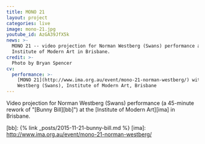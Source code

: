 ```yaml
---
title: MONO 21
layout: project
categories: live
image: mono-21.jpg
youtube_id: AzGA39JfX5k
news: >-
  MONO 21 -- video projection for Norman Westberg (Swans) performance at the
  Institute of Modern Art in Brisbane.
credit: >-
  Photo by Bryan Spencer
cv:
  performance: >-
    [MONO 21](http://www.ima.org.au/event/mono-21-norman-westberg/) with Norman
    Westberg (Swans), Institute of Modern Art, Brisbane
---
```


Video projection for Norman Westberg (Swans) performance (a 45-minute rework of
"[Bunny Bill][bb]") at the [Institute of Modern Art][ima] in Brisbane.

[bb]: {% link _posts/2015-11-21-bunny-bill.md %}
[ima]: http://www.ima.org.au/event/mono-21-norman-westberg/
